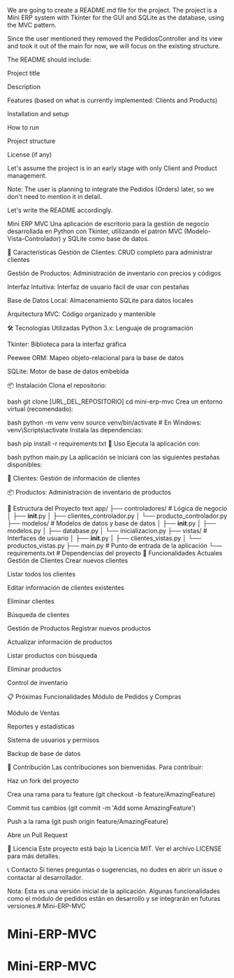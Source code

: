 
We are going to create a README.md file for the project. The project is a Mini ERP system with Tkinter for the GUI and SQLite as the database, using the MVC pattern.

Since the user mentioned they removed the PedidosController and its view and took it out of the main for now, we will focus on the existing structure.

The README should include:

Project title

Description

Features (based on what is currently implemented: Clients and Products)

Installation and setup

How to run

Project structure

License (if any)

Let's assume the project is in an early stage with only Client and Product management.

Note: The user is planning to integrate the Pedidos (Orders) later, so we don't need to mention it in detail.

Let's write the README accordingly.

Mini ERP MVC
Una aplicación de escritorio para la gestión de negocio desarrollada en Python con Tkinter, utilizando el patrón MVC (Modelo-Vista-Controlador) y SQLite como base de datos.

🚀 Características
Gestión de Clientes: CRUD completo para administrar clientes

Gestión de Productos: Administración de inventario con precios y códigos

Interfaz Intuitiva: Interfaz de usuario fácil de usar con pestañas

Base de Datos Local: Almacenamiento SQLite para datos locales

Arquitectura MVC: Código organizado y mantenible

🛠️ Tecnologías Utilizadas
Python 3.x: Lenguaje de programación

Tkinter: Biblioteca para la interfaz gráfica

Peewee ORM: Mapeo objeto-relacional para la base de datos

SQLite: Motor de base de datos embebida

📦 Instalación
Clona el repositorio:

bash
git clone [URL_DEL_REPOSITORIO]
cd mini-erp-mvc
Crea un entorno virtual (recomendado):

bash
python -m venv venv
source venv/bin/activate  # En Windows: venv\Scripts\activate
Instala las dependencias:

bash
pip install -r requirements.txt
🚀 Uso
Ejecuta la aplicación con:

bash
python main.py
La aplicación se iniciará con las siguientes pestañas disponibles:

👥 Clientes: Gestión de información de clientes

📦 Productos: Administración de inventario de productos

📁 Estructura del Proyecto
text
app/
├── controladores/          # Lógica de negocio
│   ├── __init__.py
│   ├── clientes_controlador.py
│   └── producto_controlador.py
├── modelos/               # Modelos de datos y base de datos
│   ├── __init__.py
│   ├── modelos.py
│   ├── database.py
│   └── inicializacion.py
├── vistas/                # Interfaces de usuario
│   ├── __init__.py
│   ├── clientes_vistas.py
│   └── productos_vistas.py
├── main.py               # Punto de entrada de la aplicación
└── requirements.txt      # Dependencias del proyecto
🔧 Funcionalidades Actuales
Gestión de Clientes
Crear nuevos clientes

Listar todos los clientes

Editar información de clientes existentes

Eliminar clientes

Búsqueda de clientes

Gestión de Productos
Registrar nuevos productos

Actualizar información de productos

Listar productos con búsqueda

Eliminar productos

Control de inventario

📋 Próximas Funcionalidades
Módulo de Pedidos y Compras

Módulo de Ventas

Reportes y estadísticas

Sistema de usuarios y permisos

Backup de base de datos

🤝 Contribución
Las contribuciones son bienvenidas. Para contribuir:

Haz un fork del proyecto

Crea una rama para tu feature (git checkout -b feature/AmazingFeature)

Commit tus cambios (git commit -m 'Add some AmazingFeature')

Push a la rama (git push origin feature/AmazingFeature)

Abre un Pull Request

📄 Licencia
Este proyecto está bajo la Licencia MIT. Ver el archivo LICENSE para más detalles.

📞 Contacto
Si tienes preguntas o sugerencias, no dudes en abrir un issue o contactar al desarrollador.

Nota: Esta es una versión inicial de la aplicación. Algunas funcionalidades como el módulo de pedidos están en desarrollo y se integrarán en futuras versiones.# Mini-ERP-MVC
# Mini-ERP-MVC
# Mini-ERP-MVC
